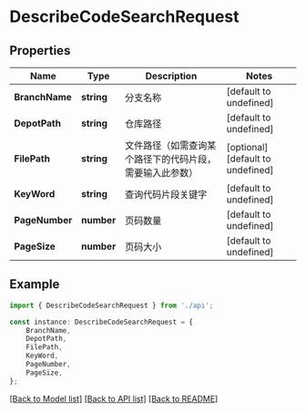 # DescribeCodeSearchRequest


## Properties

Name | Type | Description | Notes
------------ | ------------- | ------------- | -------------
**BranchName** | **string** | 分支名称 | [default to undefined]
**DepotPath** | **string** | 仓库路径 | [default to undefined]
**FilePath** | **string** | 文件路径（如需查询某个路径下的代码片段，需要输入此参数） | [optional] [default to undefined]
**KeyWord** | **string** | 查询代码片段关键字 | [default to undefined]
**PageNumber** | **number** | 页码数量 | [default to undefined]
**PageSize** | **number** | 页码大小 | [default to undefined]

## Example

```typescript
import { DescribeCodeSearchRequest } from './api';

const instance: DescribeCodeSearchRequest = {
    BranchName,
    DepotPath,
    FilePath,
    KeyWord,
    PageNumber,
    PageSize,
};
```

[[Back to Model list]](../README.md#documentation-for-models) [[Back to API list]](../README.md#documentation-for-api-endpoints) [[Back to README]](../README.md)
